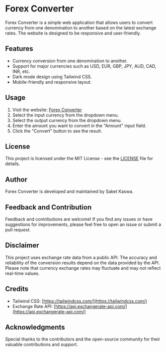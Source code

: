 # Forex Converter

Forex Converter is a simple web application that allows users to convert currency from one denomination to another based on the latest exchange rates. The website is designed to be responsive and user-friendly.

## Features

- Currency conversion from one denomination to another.
- Support for major currencies such as USD, EUR, GBP, JPY, AUD, CAD, INR, etc.
- Dark mode design using Tailwind CSS.
- Mobile-friendly and responsive layout.

## Usage

1. Visit the website: [Forex Converter](https://example.com/forex-converter)
2. Select the input currency from the dropdown menu.
3. Select the output currency from the dropdown menu.
4. Enter the amount you want to convert in the "Amount" input field.
5. Click the "Convert" button to see the result.

## License

This project is licensed under the MIT License - see the [LICENSE](LICENSE) file for details.

## Author

Forex Converter is developed and maintained by Saket Kaswa.

## Feedback and Contribution

Feedback and contributions are welcome! If you find any issues or have suggestions for improvements, please feel free to open an issue or submit a pull request.

## Disclaimer

This project uses exchange rate data from a public API. The accuracy and reliability of the conversion results depend on the data provided by the API. Please note that currency exchange rates may fluctuate and may not reflect real-time values.

## Credits

- Tailwind CSS: [https://tailwindcss.com/](https://tailwindcss.com/)
- Exchange Rate API: [https://api.exchangerate-api.com/](https://api.exchangerate-api.com/)

## Acknowledgments

Special thanks to the contributors and the open-source community for their valuable contributions and support.

